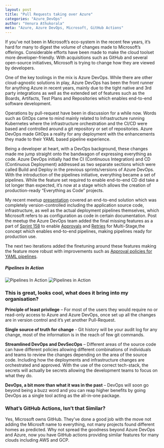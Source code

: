 ```yaml
---
layout: post
title: "Pull Requests taking over Azure"
categories: "Azure_DevOps"
author: "Venura Athukorala"
meta: "Azure, Azure DevOps, Microsoft, GitHub Actions"
---
```


If you’ve not been in Microsoft’s eco-system in the recent few years, it’s hard for many to digest the volume of changes made to Microsoft’s offerings. Considerable efforts have been made to make the cloud toolset more developer-friendly. With acquisitions such as GitHub and several open-source initiatives, Microsoft is trying to change how they are viewed by developers.

One of the key toolings in the mix is Azure DevOps. While there are other cloud-agnostic solutions in play, Azure DevOps has been the front runner for anything Azure in recent years, mainly due to the tight native and 3rd party integrations as well as the extended set of features such as the Boards, Artifacts, Test Plans and Repositories which enables end-to-end software development.

Operations by pull-request have been in discussion for a while now. Words such as GitOps came to mind mainly related to Infrastructure running Kubernetes where the infrastructure orchestration and the CI/CD were based and controlled around a git repository or set of repositories. Azure DevOps made GitOps a reality for any deployment with the enhancements they made to their YAML based pipeline experience.

Being a developer at heart, with a DevOps background, these changes made me jump straight onto the bandwagon of expressing everything as code. Azure DevOps initially had the CI (Continuous Integration) and CD (Continuous Deployment) addressed as two separate sections which were called Build and Deploy in the previous sprints/versions of Azure DevOps. With the introduction of the pipelines initiative, everything became a set of pipelines. While the feature set required to enable end-to-end CD did take a lot longer than expected, it’s now at a stage which allows the creation of production-ready “Everything as Code” projects.

My recent meetup [presentation](https://github.com/venura9/azure-devops-yaml) covered an end-to-end solution which was completely version-controlled including the application source code, infrastructure, as well as the actual deployment pipelines themselves, which Microsoft refers to as configuration as code in certain documentation. Post the meetup the Azure DevOps team added the final missing features as a part of [Sprint 158](https://docs.microsoft.com/en-us/azure/devops/release-notes/2019/sprint-158-update#enhancements-to-approvals-in-yaml-pipelines) to enable [Approvals](https://docs.microsoft.com/en-us/azure/devops/release-notes/2019/sprint-158-update#enhancements-to-approvals-in-yaml-pipelines) and [Retries](https://docs.microsoft.com/en-us/azure/devops/release-notes/2019/sprint-158-update#retry-failed-stages) for Multi-Stage,the concept which enables end-to-end pipelines, making pipelines ready for production use. 

The next two iterations added the finetuning around these features making the feature more robust with improvements such as [Approval policies for YAML pipelines](https://docs.microsoft.com/en-us/azure/devops/release-notes/2019/sprint-160-update#approval-policies-for-yaml-pipelines).
 

##### Pipelines In Action

![Pipelines In Action](https://venura9.github.io/ac3-blog/assets/az-devops.png)
![Pipelines in Action](https://venura9.github.io/ac3-blog/assets/az-devops-1.png)

### This is great, looks cool, what does it bring into my organisation?

**Principle of least privilege** – For most of the users they would require no or read-only access to Azure and Azure DevOps, once set up all the changes are in version control and it’s yet another Pull-Request.

**Single source of truth for change** - Git history will be your audit log for any change, most of the information is in the reach of few git commands.

**Streamlined DevOps and DevSecOps** – Different areas of the source code can have different policies allowing different combinations of individuals and teams to review the changes depending on the area of the source code. Including how the deployments and infrastructure changes are orchestrated and approved. With the use of the correct tech-stack, the secrets will actually be secrets allowing the development teams to focus on what they do.

**DevOps, a bit more than what it was in the past** – DevOps will soon go beyond being a buzz word and you can reap higher benefits by going DevOps as a single tool acting as the all-in-one package.

### What’s GitHub Actions, Isn’t that Similar?
Yes, Microsoft owns GitHub. They’ve done a good job with the move not adding the Microsft name to everything, not many projects found different homes as predicted. Why not spread the goodness beyond Azure DevOps and Azure, now you have GitHub actions providing similar features for many clouds including AWS and GCP.
